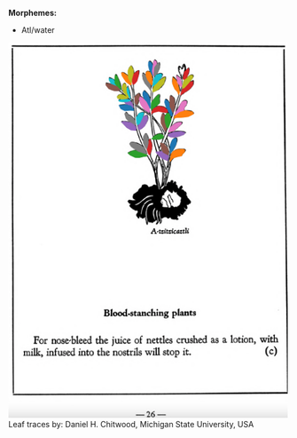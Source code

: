 
**Morphemes:**

- Atl/water

![D_ID228_p026_01_A-tzitzicaztli.png](assets/D_ID228_p026_01_A-tzitzicaztli.png)  
Leaf traces by: Daniel H. Chitwood, Michigan State University, USA  
